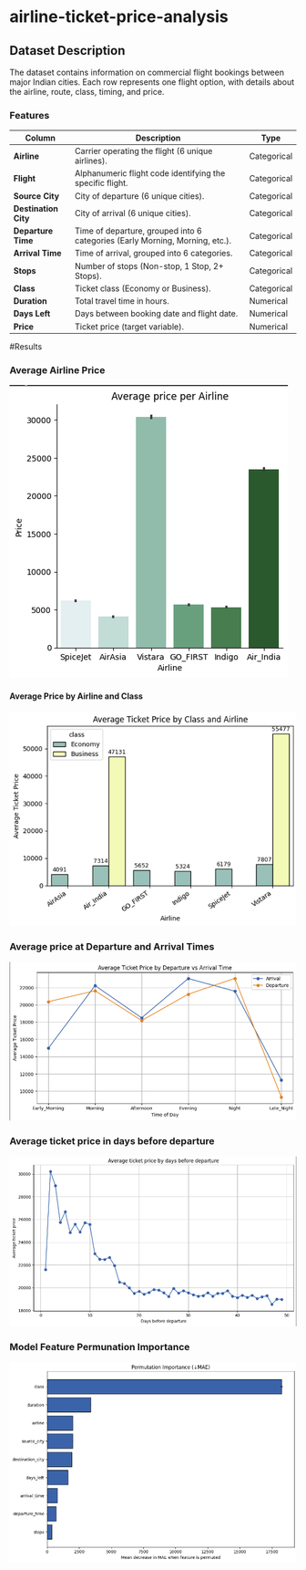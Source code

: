 # airline-ticket-price-analysis
## Dataset Description  

The dataset contains information on commercial flight bookings between major Indian cities. Each row represents one flight option, with details about the airline, route, class, timing, and price.  

### Features  

| Column            | Description                                                                 | Type        |
|-------------------|-----------------------------------------------------------------------------|-------------|
| **Airline**       | Carrier operating the flight (6 unique airlines).                           | Categorical |
| **Flight**        | Alphanumeric flight code identifying the specific flight.                   | Categorical |
| **Source City**   | City of departure (6 unique cities).                                        | Categorical |
| **Destination City** | City of arrival (6 unique cities).                                       | Categorical |
| **Departure Time**| Time of departure, grouped into 6 categories (Early Morning, Morning, etc.).| Categorical |
| **Arrival Time**  | Time of arrival, grouped into 6 categories.                                 | Categorical |
| **Stops**         | Number of stops (Non-stop, 1 Stop, 2+ Stops).                               | Categorical |
| **Class**         | Ticket class (Economy or Business).                                         | Categorical |
| **Duration**      | Total travel time in hours.                                                 | Numerical   |
| **Days Left**     | Days between booking date and flight date.                                  | Numerical   |
| **Price**         | Ticket price (target variable).                                             | Numerical   |




#Results
### Average Airline Price
![Average Airline Price](figs/Average_airline_price.png)

#### Average Price by Airline and Class
![Average Price](figs/Average_ticket_price_class.png)

### Average price at Departure and Arrival Times
![Arrival & Departure price](figs/Dep_vs_Arr_price.png)

### Average ticket price in days before departure
![Price Before Departure](figs/Average_price_before_departure.png)

### Model Feature Permunation Importance
![Feature Permutation](figs/Feature_importance.png)




